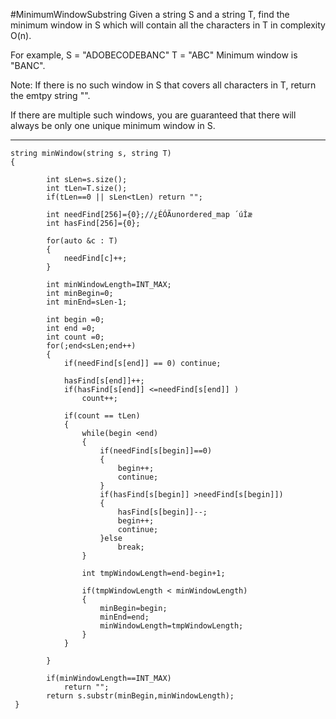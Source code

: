 #MinimumWindowSubstring
Given a string S and a string T, find the minimum window 
in S which will contain all the characters in T in complexity O(n).

For example,
S = "ADOBECODEBANC"
T = "ABC"
Minimum window is "BANC".

Note:
If there is no such window in S that covers all characters in T, return the emtpy string "".

If there are multiple such windows, you are guaranteed that there will always be only one unique minimum window in S.


---

```
string minWindow(string s, string T) 
{
        
        int sLen=s.size();
        int tLen=T.size();
        if(tLen==0 || sLen<tLen) return "";
        
        int needFind[256]={0};//¿ÉÓÃunordered_map ´úÌæ
        int hasFind[256]={0};
        
        for(auto &c : T)
        {
            needFind[c]++;
        }
        
        int minWindowLength=INT_MAX;
        int minBegin=0;
        int minEnd=sLen-1;
        
        int begin =0;
        int end =0;
        int count =0;
        for(;end<sLen;end++)
        {
            if(needFind[s[end]] == 0) continue;
            
            hasFind[s[end]]++;
            if(hasFind[s[end]] <=needFind[s[end]] )
                count++;
                
            if(count == tLen)
            {
                while(begin <end)
                {
                    if(needFind[s[begin]]==0) 
                    {
                        begin++;
                        continue;
                    }
                    if(hasFind[s[begin]] >needFind[s[begin]])
                    {
                        hasFind[s[begin]]--;
                        begin++;
                        continue;
                    }else
                        break;
                }
                
                int tmpWindowLength=end-begin+1;
                
                if(tmpWindowLength < minWindowLength)
                {
                    minBegin=begin;
                    minEnd=end;
                    minWindowLength=tmpWindowLength;
                }
            }
            
        }
        
        if(minWindowLength==INT_MAX)
            return "";
        return s.substr(minBegin,minWindowLength);
 }
```